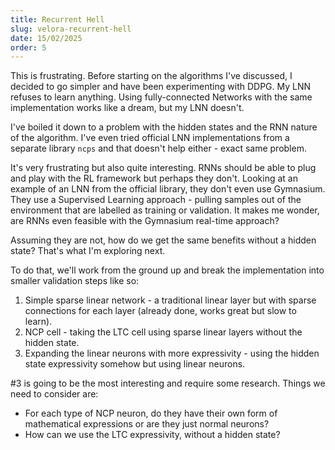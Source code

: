 ```yaml
---
title: Recurrent Hell
slug: velora-recurrent-hell
date: 15/02/2025
order: 5
---
```

This is frustrating. Before starting on the algorithms I've discussed, I decided to go simpler and have been experimenting with DDPG. My LNN refuses to learn anything. Using fully-connected Networks with the same implementation works like a dream, but my LNN doesn't.

I've boiled it down to a problem with the hidden states and the RNN nature of the algorithm. I've even tried official LNN implementations from a separate library `ncps` and that doesn't help either - exact same problem.

It's very frustrating but also quite interesting. RNNs should be able to plug and play with the RL framework but perhaps they don't. Looking at an example of an LNN from the official library, they don't even use Gymnasium. They use a Supervised Learning approach - pulling samples out of the environment that are labelled as training or validation. It makes me wonder, are RNNs even feasible with the Gymnasium real-time approach?

Assuming they are not, how do we get the same benefits without a hidden state? That's what I'm exploring next.

To do that, we'll work from the ground up and break the implementation into smaller validation steps like so:

1. Simple sparse linear network - a traditional linear layer but with sparse connections for each layer (already done, works great but slow to learn).
2. NCP cell - taking the LTC cell using sparse linear layers without the hidden state.
3. Expanding the linear neurons with more expressivity - using the hidden state expressivity somehow but using linear neurons.

#3 is going to be the most interesting and require some research. Things we need to consider are:

- For each type of NCP neuron, do they have their own form of mathematical expressions or are they just normal neurons?
- How can we use the LTC expressivity, without a hidden state?
